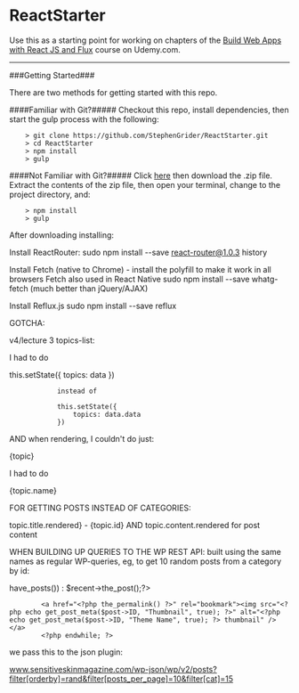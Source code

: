 ReactStarter
====

Use this as a starting point for working on chapters of the [Build Web Apps with React JS and Flux](https://www.udemy.com/learn-and-understand-reactjs/) course on Udemy.com.

---

###Getting Started###

There are two methods for getting started with this repo.

####Familiar with Git?#####
Checkout this repo, install dependencies, then start the gulp process with the following:

```
	> git clone https://github.com/StephenGrider/ReactStarter.git
	> cd ReactStarter
	> npm install
	> gulp
```

####Not Familiar with Git?#####
Click [here](https://github.com/StephenGrider/ReactStarter/releases) then download the .zip file.  Extract the contents of the zip file, then open your terminal, change to the project directory, and:

```
	> npm install
	> gulp
```


After downloading installing:

Install ReactRouter:
sudo npm install --save react-router@1.0.3 history

Install Fetch (native to Chrome) - install the polyfill to make it work in all browsers
Fetch also used in React Native
sudo npm install --save whatg-fetch (much better than jQuery/AJAX)

Install Reflux.js
sudo npm install --save reflux


GOTCHA:

v4/lecture 3
topics-list:

I had to do

this.setState({
					topics: data
				})

				instead of

				this.setState({
					topics: data.data
				})

AND when rendering, I couldn't do just:

{topic}

I had to do

{topic.name}

FOR GETTING POSTS INSTEAD OF CATEGORIES:

topic.title.rendered} - {topic.id}
AND topic.content.rendered for post content

WHEN BUILDING UP QUERIES TO THE WP REST API:
built using the same names as regular WP-queries, eg, to get 10 random posts from a category by id:

<?php $recent = new WP_Query("cat=15&showposts=10&orderby=rand"); while($recent->have_posts()) : $recent->the_post();?>
			<a href="<?php the_permalink() ?>" rel="bookmark"><img src="<?php echo get_post_meta($post->ID, "Thumbnail", true); ?>" alt="<?php echo get_post_meta($post->ID, "Theme Name", true); ?> thumbnail" /></a>
			<?php endwhile; ?>

we pass this to the json plugin:

www.sensitiveskinmagazine.com/wp-json/wp/v2/posts?filter[orderby]=rand&filter[posts_per_page]=10&filter[cat]=15
